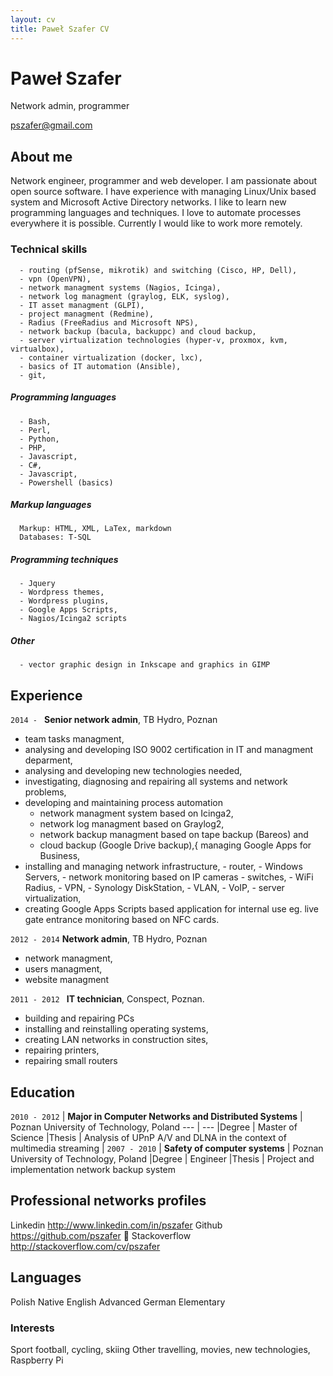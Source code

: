 ```yaml
---
layout: cv
title: Paweł Szafer CV
---
```

# Paweł Szafer
Network admin, programmer

<div id="webaddress">
<a href="mailto:pszafer@gmail.com">pszafer@gmail.com</a>
</div>


## About me

Network engineer, programmer and web developer. I am passionate about open source
software. I have experience with managing Linux/Unix based system and Microsoft Active Directory networks. I like to learn new programming languages and techniques.
I love to automate processes everywhere it is possible.
Currently I would like to work more remotely.

### Technical skills
      - routing (pfSense, mikrotik) and switching (Cisco, HP, Dell),
      - vpn (OpenVPN),
      - network managment systems (Nagios, Icinga),
      - network log managment (graylog, ELK, syslog),
      - IT asset managment (GLPI),
      - project managment (Redmine),
      - Radius (FreeRadius and Microsoft NPS),
      - network backup (bacula, backuppc) and cloud backup,
      - server virtualization technologies (hyper-v, proxmox, kvm, virtualbox),
      - container virtualization (docker, lxc),
      - basics of IT automation (Ansible),
      - git,

##### Programming languages
      - Bash,
      - Perl,
      - Python,
      - PHP,
      - Javascript,
      - C#,
      - Javascript,
      - Powershell (basics)
##### Markup languages
      Markup: HTML, XML, LaTex, markdown
      Databases: T-SQL
##### Programming techniques
      - Jquery
      - Wordpress themes,
      - Wordpress plugins,
      - Google Apps Scripts,
      - Nagios/Icinga2 scripts
##### Other
      - vector graphic design in Inkscape and graphics in GIMP

## Experience
`2014 - ` **Senior network admin**, TB Hydro, Poznan

- team tasks managment,
- analysing and developing ISO 9002 certification in IT and managment
deparment,
- analysing and developing new technologies needed,
- investigating, diagnosing and repairing all systems and network problems,
- developing and maintaining process automation
    - network managment system based on Icinga2,
    - network log managment based on Graylog2,
    - network backup managment based on tape backup (Bareos) and
    - cloud backup (Google Drive backup),{ managing Google Apps for Business,
- installing and managing network infrastructure,
      - router,
      - Windows Servers,
      - network monitoring based on IP cameras
      - switches,
      - WiFi Radius,
      - VPN,
      - Synology DiskStation,
      - VLAN,
      - VoIP,
      - server virtualization,
- creating Google Apps Scripts based application for internal use eg.
live gate entrance monitoring based on NFC cards.

`2012 - 2014` **Network admin**, TB Hydro, Poznan

- network managment,
- users managment,
- website managment

`2011 - 2012 ` **IT technician**, Conspect, Poznan.

- building and repairing PCs
- installing and reinstalling operating systems,
- creating LAN networks in construction sites,
- repairing printers,
- repairing small routers

## Education


`2010 - 2012` | __Major in Computer Networks and Distributed Systems__ |  Poznan University of Technology, Poland
--- | ---
|Degree | Master of Science
|Thesis | Analysis of UPnP A/V and DLNA in the context of multimedia streaming
 |
`2007 - 2010` | __Safety of computer systems__ |  Poznan University of Technology, Poland
|Degree | Engineer
|Thesis | Project and implementation network backup system



## Professional networks profiles

Linkedin http://www.linkedin.com/in/pszafer
Github https://github.com/pszafer
 Stackoverflow http://stackoverflow.com/cv/pszafer



## Languages

Polish Native
English Advanced
German Elementary

### Interests
Sport football, cycling, skiing
Other travelling, movies, new technologies, Raspberry Pi
